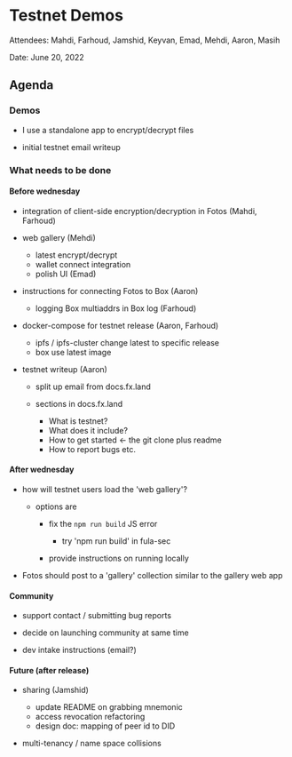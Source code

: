 # Testnet Demos

Attendees: Mahdi, Farhoud, Jamshid, Keyvan, Emad, Mehdi, Aaron, Masih

Date: June 20, 2022

## Agenda

### Demos

  * I use a standalone app to encrypt/decrypt files 

  * initial testnet email writeup

### What needs to be done

#### Before wednesday

* integration of client-side encryption/decryption in Fotos (Mahdi, Farhoud)

* web gallery (Mehdi)
  * latest encrypt/decrypt
  * wallet connect integration
  * polish UI (Emad)

* instructions for connecting Fotos to Box (Aaron)
  * logging Box multiaddrs in Box log (Farhoud)

* docker-compose for testnet release (Aaron, Farhoud)
  * ipfs / ipfs-cluster change latest to specific release
  * box use latest image

* testnet writeup  (Aaron)

  * split up email from docs.fx.land

  * sections in docs.fx.land
    * What is testnet?
    * What does it include?
    * How to get started <- the git clone plus readme
    * How to report bugs etc.

#### After wednesday

* how will testnet users load the 'web gallery'?

  * options are
    * fix the `npm run build` JS error

      * try 'npm run build' in fula-sec

    * provide instructions on running locally

* Fotos should post to a 'gallery' collection similar to the gallery web app

#### Community

* support contact / submitting bug reports

* decide on launching community at same time

* dev intake instructions (email?)


#### Future (after release)

  * sharing (Jamshid)
    * update README on grabbing mnemonic
    * access revocation refactoring
    * design doc: mapping of peer id to DID

  * multi-tenancy / name space collisions
